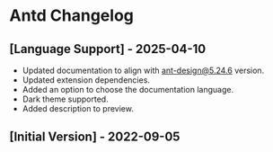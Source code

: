 # Antd Changelog

## [Language Support] - 2025-04-10

- Updated documentation to align with ant-design@5.24.6 version.
- Updated extension dependencies.
- Added an option to choose the documentation language.
- Dark theme supported.
- Added description to preview.

## [Initial Version] - 2022-09-05
